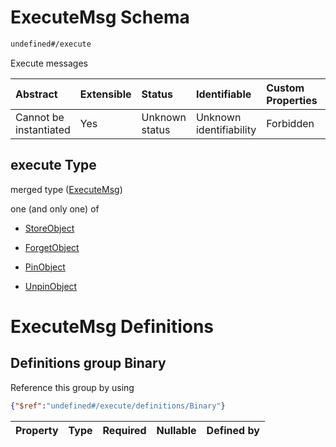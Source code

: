 # ExecuteMsg Schema

```txt
undefined#/execute
```

Execute messages

| Abstract               | Extensible | Status         | Identifiable            | Custom Properties | Additional Properties | Access Restrictions | Defined In                                                                     |
| :--------------------- | :--------- | :------------- | :---------------------- | :---------------- | :-------------------- | :------------------ | :----------------------------------------------------------------------------- |
| Cannot be instantiated | Yes        | Unknown status | Unknown identifiability | Forbidden         | Allowed               | none                | [okp4-objectarium.json\*](schema/okp4-objectarium.json "open original schema") |

## execute Type

merged type ([ExecuteMsg](okp4-objectarium-executemsg.md))

one (and only one) of

* [StoreObject](okp4-objectarium-executemsg-oneof-storeobject.md "check type definition")

* [ForgetObject](okp4-objectarium-executemsg-oneof-forgetobject.md "check type definition")

* [PinObject](okp4-objectarium-executemsg-oneof-pinobject.md "check type definition")

* [UnpinObject](okp4-objectarium-executemsg-oneof-unpinobject.md "check type definition")

# ExecuteMsg Definitions

## Definitions group Binary

Reference this group by using

```json
{"$ref":"undefined#/execute/definitions/Binary"}
```

| Property | Type | Required | Nullable | Defined by |
| :------- | :--- | :------- | :------- | :--------- |
